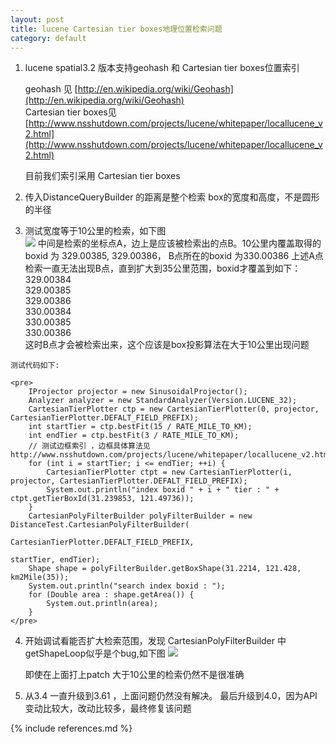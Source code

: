 ```yaml
---
layout: post
title: lucene Cartesian tier boxes地理位置检索问题
category: default
---
```

1. lucene spatial3.2 版本支持geohash 和 Cartesian tier boxes位置索引

    geohash 见 [http://en.wikipedia.org/wiki/Geohash](http://en.wikipedia.org/wiki/Geohash)   
    Cartesian tier boxes见 [http://www.nsshutdown.com/projects/lucene/whitepaper/locallucene_v2.html](http://www.nsshutdown.com/projects/lucene/whitepaper/locallucene_v2.html)  
    
    目前我们索引采用 Cartesian tier boxes 


2.  传入DistanceQueryBuilder 的距离是整个检索 box的宽度和高度，不是圆形的半径

3.   测试宽度等于10公里的检索，如下图  
    <img src="http://img.haowaimai.mobi/yqg/luence1.png" />
    中间是检索的坐标点A，边上是应该被检索出的点B。10公里内覆盖取得的boxid 为 329.00385, 329.00386， B点所在的boxid 为330.00386
    上述A点检索一直无法出现B点，直到扩大到35公里范围，boxid才覆盖到如下：   
    329.00384  
    329.00385  
    329.00386  
    330.00384  
    330.00385  
    330.00386  
    这时B点才会被检索出来，这个应该是box投影算法在大于10公里出现问题

    测试代码如下:  
    
    <pre>
        IProjector projector = new SinusoidalProjector();
        Analyzer analyzer = new StandardAnalyzer(Version.LUCENE_32);
        CartesianTierPlotter ctp = new CartesianTierPlotter(0, projector, CartesianTierPlotter.DEFALT_FIELD_PREFIX);
        int startTier = ctp.bestFit(15 / RATE_MILE_TO_KM);
        int endTier = ctp.bestFit(3 / RATE_MILE_TO_KM);
        // 测试边框索引 ，边框具体算法见 http://www.nsshutdown.com/projects/lucene/whitepaper/locallucene_v2.html
        for (int i = startTier; i <= endTier; ++i) {
            CartesianTierPlotter ctpt = new CartesianTierPlotter(i, projector, CartesianTierPlotter.DEFALT_FIELD_PREFIX);
            System.out.println("index boxid " + i + " tier : " + ctpt.getTierBoxId(31.239853, 121.49736));
        }
        CartesianPolyFilterBuilder polyFilterBuilder = new DistanceTest.CartesianPolyFilterBuilder(
                                                                                                   CartesianTierPlotter.DEFALT_FIELD_PREFIX,
                                                                                                   startTier, endTier);
        Shape shape = polyFilterBuilder.getBoxShape(31.2214, 121.428, km2Mile(35));
        System.out.println("search index boxid : ");
        for (Double area : shape.getArea()) {
            System.out.println(area);
        }
    </pre>


4.  开始调试看能否扩大检索范围，发现 CartesianPolyFilterBuilder 中getShapeLoop似乎是个bug,如下图
     <img src="http://img.haowaimai.mobi/yqg/luence2.png" />

     即使在上面打上patch 大于10公里的检索仍然不是很准确

5. 从3.4 一直升级到3.61 ，上面问题仍然没有解决。 最后升级到4.0，因为API变动比较大，改动比较多，最终修复该问题

{% include references.md %}